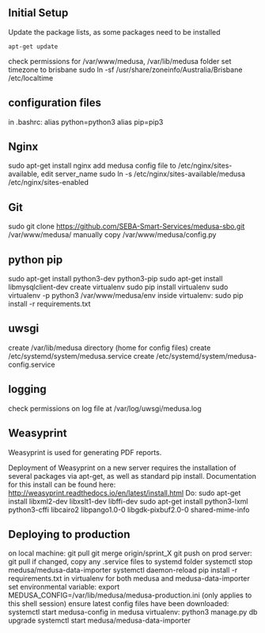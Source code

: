 ## Initial Setup
Update the package lists, as some packages need to be installed

`apt-get update`

check permissions for /var/www/medusa, /var/lib/medusa folder
set timezone to brisbane
    sudo ln -sf /usr/share/zoneinfo/Australia/Brisbane /etc/localtime

## configuration files
in .bashrc:
    alias python=python3
    alias pip=pip3

## Nginx
sudo apt-get install nginx
add medusa config file to /etc/nginx/sites-available, edit server_name
sudo ln -s /etc/nginx/sites-available/medusa /etc/nginx/sites-enabled

## Git
sudo git clone https://github.com/SEBA-Smart-Services/medusa-sbo.git /var/www/medusa/
manually copy /var/www/medusa/config.py

## python pip
sudo apt-get install python3-dev python3-pip
sudo apt-get install libmysqlclient-dev
create virtualenv
    sudo pip install virtualenv
    sudo virtualenv -p python3 /var/www/medusa/env
inside virtualenv:
    sudo pip install -r requirements.txt

## uwsgi
create /var/lib/medusa directory (home for config files)
create /etc/systemd/system/medusa.service
create /etc/systemd/system/medusa-config.service

## logging
check permissions on log file at /var/log/uwsgi/medusa.log

## Weasyprint
Weasyprint is used for generating PDF reports.

Deployment of Weasyprint on a new server requires the installation of several packages via apt-get, as well as standard pip install. Documentation for this install can be found here: http://weasyprint.readthedocs.io/en/latest/install.html
Do:
sudo apt-get install libxml2-dev libxslt1-dev libffi-dev
sudo apt-get install python3-lxml python3-cffi libcairo2 libpango1.0-0 libgdk-pixbuf2.0-0 shared-mime-info

## Deploying to production
on local machine:
git pull
git merge origin/sprint_X
git push
on prod server:
git pull
if changed, copy any .service files to systemd folder
systemctl stop medusa/medusa-data-importer
systemctl daemon-reload
pip install -r requirements.txt in virtualenv for both medusa and medusa-data-importer
set environmental variable: export MEDUSA_CONFIG=/var/lib/medusa/medusa-production.ini (only applies to this shell session)
ensure latest config files have been downloaded: systemctl start medusa-config
in medusa virtualenv:
    python3 manage.py db upgrade
systemctl start medusa/medusa-data-importer
